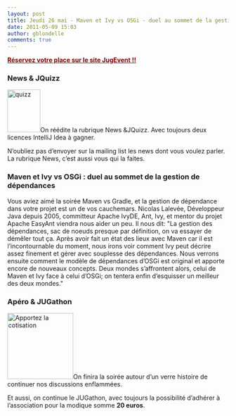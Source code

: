 ```yaml
---
layout: post
title: Jeudi 26 mai - Maven et Ivy vs OSGi - duel au sommet de la gestion de dépendances
date: 2011-05-09 15:03
author: gblondelle
comments: true
---
```

<a href="http://www.jugevents.org/jugevents/event/37929" target="_blank"><strong><span style="color: #800000;">Réservez votre place sur le site </span><span style="color: #800000;">JugEvent</span><span style="color: #800000;"> !!</span></strong></a>
<h3>News &amp; JQuizz</h3>
<a href="{{site.baseurl}}/images/quizz.jpg"><img class="size-full wp-image-31" title="quizz" src="{{site.baseurl}}/images/quizz.jpg" alt="quizz" width="75" height="97" /></a>On réédite la rubrique News &JQuizz.
Avec toujours deux licences IntelliJ Idea à gagner.

N’oubliez pas d’envoyer sur la mailing list les news dont vous voulez parler. La rubrique News, c’est aussi vous qui la faites.
<h3>Maven et Ivy vs OSGi : duel au sommet de la gestion de dépendances</h3>
Vous aviez aimé la soirée Maven vs Gradle, et la gestion de dépendance dans votre projet est un de vos cauchemars. Nicolas Lalevée, Développeur Java depuis 2005, committeur Apache IvyDE, Ant, Ivy, et mentor du projet Apache EasyAnt viendra nous aider un peu. Il nous dit: 
"La gestion des dépendances, sac de noeuds presque par définition, on va essayer de démêler tout ça.
Après avoir fait un état des lieux avec Maven car il est l’incontournable du moment, nous irons voir comment Ivy peut décrire assez finement et gérer avec souplesse des dépendances. Nous verrons ensuite comment le modèle de dépendances d’OSGi est original et apporte encore de nouveaux concepts. Deux mondes s’affrontent alors, celui de Maven et Ivy face à celui d’OSGi; on tentera enfin d’esquisser un meilleur des deux mondes."
<h3>Apéro &amp; JUGathon</h3>
<a href="{{site.baseurl}}/images/chequier.jpg"><img class="size-thumbnail wp-image-32" title="chequier" src="{{site.baseurl}}/images/chequier-150x150.jpg" alt="Apportez la cotisation" width="150" height="150" /></a>On finira la soirée autour d’un verre histoire de continuer nos discussions enflammées.

Et aussi, on continue le JUGathon, avec toujours la possibilité d’adhérer à l’association pour la modique somme <strong> 20 euros</strong>.


